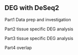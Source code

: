 ## DEG with DeSeq2

Part1 Data prep and investigation

Part2 tissue specific DEG analysis

Part3 tissue specific DEG analysis

Part4 overlap

